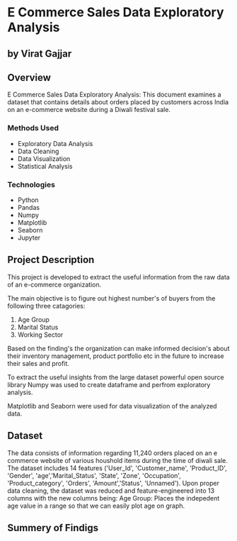 # E Commerce Sales Data Exploratory Analysis
## by Virat Gajjar

## Overview
E Commerce Sales Data Exploratory Analysis: This document examines a dataset that contains details about orders placed by customers across India on an e-commerce website during a Diwali festival sale.

### Methods Used
* Exploratory Data Analysis
* Data Cleaning
* Data Visualization
* Statistical Analysis

### Technologies
* Python
* Pandas
* Numpy
* Matplotlib
* Seaborn
* Jupyter

## Project Description

This project is developed to extract the useful information from the raw data of an e-commerce organization. 

The main objective is to figure out highest number's of buyers from the following three catagories:

1. Age Group
2. Marital Status
3. Working Sector 

Based on the finding's the organization can make informed decision's about their inventory management, product portfolio etc in the future to increase their sales and profit. 

To extract the useful insights from the large dataset powerful open source library Numpy was used to create dataframe and perfrom exploratory analysis.

Matplotlib and Seaborn were used for data visualization of the analyzed data.

## Dataset
The data consists of information regarding 11,240 orders placed on an e commerce website of various houshold items during the time of diwali sale. The dataset includes 14 features ('User_Id', 'Customer_name', 'Product_ID', 'Gender', 'age','Marital_Status', 'State', 'Zone', 'Occupation', 'Product_category', 'Orders', 'Amount','Status', 'Unnamed'). Upon proper data cleaning, the dataset was reduced and feature-engineered into 13 columns with the new columns being:
Age Group: Places the indepedent age value in a range so that we can easily plot age on graph.

## Summery of Findigs

